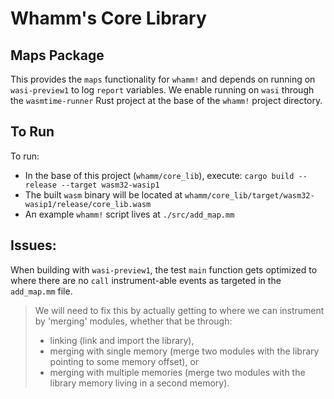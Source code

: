 # Whamm's Core Library #

## Maps Package ##

This provides the `maps` functionality for `whamm!` and depends on running on `wasi-preview1` to log `report` variables.
We enable running on `wasi` through the `wasmtime-runner` Rust project at the base of the `whamm!` project directory.

## To Run ##

To run:
- In the base of this project (`whamm/core_lib`), execute: `cargo build --release --target wasm32-wasip1`
- The built `wasm` binary will be located at `whamm/core_lib/target/wasm32-wasip1/release/core_lib.wasm`
- An example `whamm!` script lives at `./src/add_map.mm`

## Issues: ##

When building with `wasi-preview1`, the test `main` function gets optimized to where there are no `call` instrument-able events as targeted in the `add_map.mm` file.
> We will need to fix this by actually getting to where we can instrument by 'merging' modules, whether that be through:
>   - linking (link and import the library),
>   - merging with single memory (merge two modules with the library pointing to some memory offset), or
>   - merging with multiple memories (merge two modules with the library memory living in a second memory).
